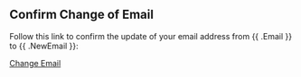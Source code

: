 ## Confirm Change of Email

Follow this link to confirm the update of your email address from {{ .Email }} to {{ .NewEmail }}:

<a href="{{ .SiteURL }}/admin/#email_change_token={{ .Token }}">Change Email</a>